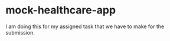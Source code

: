 # mock-healthcare-app
I am doing this for my assigned task that we have to make for the submission.
